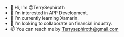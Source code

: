 - 👋 Hi, I’m @TerrySephiroth
- 👀 I’m interested in APP Development.
- 🌱 I’m currently learning Xamarin.
- 💞️ I’m looking to collaborate on financial industry.
- 📫 You can reach me by Terrysephiroth@gmail.com

<!---
TerrySephiroth/TerrySephiroth is a ✨ special ✨ repository because its `README.md` (this file) appears on your GitHub profile.
You can click the Preview link to take a look at your changes.
--->
